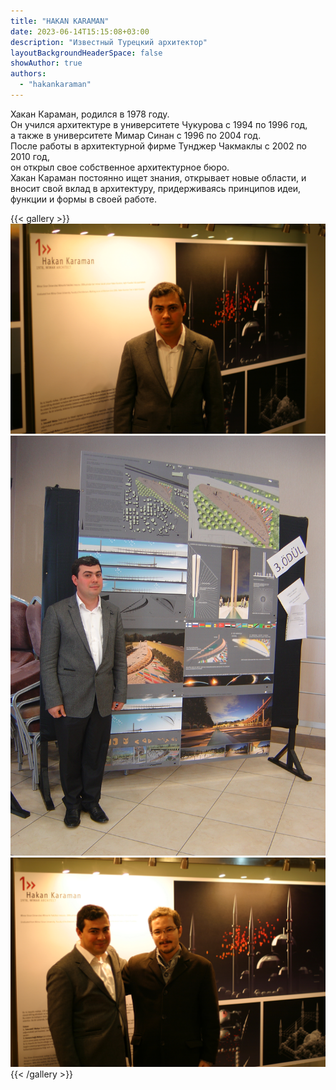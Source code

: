 ```yaml
---
title: "HAKAN KARAMAN"
date: 2023-06-14T15:15:08+03:00
description: "Известный Турецкий архитектор"
layoutBackgroundHeaderSpace: false
showAuthor: true
authors:
  - "hakankaraman"
---
```


Хакан Караман, родился в 1978 году.\
Он учился архитектуре в университете Чукурова с 1994 по 1996 год,\
а также в университете Мимар Синан с 1996 по 2004 год.\
После работы в архитектурной фирме Тунджер Чакмаклы с 2002 по 2010 год,\
он открыл свое собственное архитектурное бюро.\
Хакан Караман постоянно ищет знания, открывает новые области,
и вносит свой вклад в архитектуру, придерживаясь принципов идеи, функции и формы в своей работе.

{{< gallery >}}
<img src="hk_01.jpg" class="grid-w50 md:grid-w33 xl:grid-w25" />
<img src="hk_02.jpg" class="grid-w50 md:grid-w33 xl:grid-w25" />
<img src="hk_03.jpg" class="grid-w50 md:grid-w33 xl:grid-w25" />
{{< /gallery >}}
